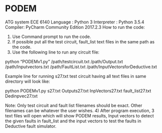 # PODEM
ATG system
ECE 6140
Language : Python 3
Interpreter : Python 3.5.4
Compiler: PyCharm Community Edition 2017.2.3
How to run the code:

1)	Use Command prompt to run the code.
2)	If possible put all the test circuit, fault_list text files in the same path as the code.
3)	Use the following line to run any circuit file:

python “PODEMv1.py” /path/testcircuit.txt /path/Output.txt /path/Inputvectors.txt /path/FaultList.txt /path/InputVectorsforDeductive.txt

Example line for running s27.txt test circuit having all text files in same directory will look like:

python PODEMv1.py s27.txt Outputs27.txt InpVectors27.txt fault_list27.txt Dedinpvec27.txt

Note: Only test circuit and fault list filenames should be exact. Other filenames can be whatever the user wishes.
4)	After program execution, 3 text files will open which will show PODEM results, Input vectors to detect the given faults in fault_list and the input vectors to test the faults in Deductive fault simulator.
